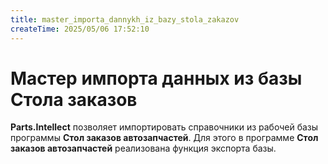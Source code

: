 ```yaml
---
title: master_importa_dannykh_iz_bazy_stola_zakazov
createTime: 2025/05/06 17:52:10
---
```

# Мастер импорта данных из базы Стола заказов
**Parts.Intellect** позволяет импортировать справочники из рабочей базы программы **Стол заказов автозапчастей**. Для этого в программе **Стол заказов автозапчастей** реализована функция экспорта базы.



